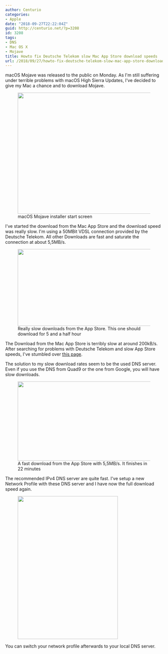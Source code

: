 ```yaml
---
author: Centurio
categories:
- Apple
date: "2018-09-27T22:22:04Z"
guid: http://centurio.net/?p=3208
id: 3208
tags:
- DNS
- Mac OS X
- Mojave
title: Howto fix Deutsche Telekom slow Mac App Store download speeds
url: /2018/09/27/howto-fix-deutsche-telekom-slow-mac-app-store-download-speeds/
---
```

macOS Mojave was released to the public on Monday. As I'm still suffering under terrible problems with macOS High Sierra Updates, I've decided to give my Mac a chance and to download Mojave.



<div class="wp-block-image">
  <figure class="aligncenter"><img loading="lazy" width="460" height="388" src="http://centurio.net/wp-content/uploads/2018/09/MacOS-Mojave.png" alt="" class="wp-image-3209" srcset="https://centurio.net/wp-content/uploads/2018/09/MacOS-Mojave.png 460w, https://centurio.net/wp-content/uploads/2018/09/MacOS-Mojave-300x253.png 300w" sizes="(max-width: 460px) 100vw, 460px" /><figcaption>macOS Mojave installer start screen<br /></figcaption></figure>
</div>

I've started the download from the Mac App Store and the download speed was really slow. I'm using a 50MBit VDSL connection provided by the Deutsche Telekom. All other Downloads are fast and saturate the connection at about 5,5MB/s.



<div class="wp-block-image">
  <figure class="aligncenter"><img loading="lazy" width="841" height="246" src="http://centurio.net/wp-content/uploads/2018/09/mojave-slow-download.png" alt="" class="wp-image-3210" srcset="https://centurio.net/wp-content/uploads/2018/09/mojave-slow-download.png 841w, https://centurio.net/wp-content/uploads/2018/09/mojave-slow-download-300x88.png 300w, https://centurio.net/wp-content/uploads/2018/09/mojave-slow-download-768x225.png 768w" sizes="(max-width: 841px) 100vw, 841px" /><figcaption>Really slow downloads from the App Store. This one should download for 5 and a half hour</figcaption></figure>
</div>

The Download from the Mac App Store is terribly slow at around 200kB/s. After searching for problems with Deutsche Telekom and slow App Store speeds, I've stumbled over [this page](https://www.macgadget.de/Forum/Mac-App-Store-Downloads-mit-Trick-beschleunigen).

The solution to my slow download rates seem to be the used DNS server. Even if you use the DNS from Quad9 or the one from Google, you will have slow downloads.

<div class="wp-block-image">
  <figure class="aligncenter"><img loading="lazy" width="825" height="254" src="http://centurio.net/wp-content/uploads/2018/09/mojave-fast-download.png" alt="" class="wp-image-3211" srcset="https://centurio.net/wp-content/uploads/2018/09/mojave-fast-download.png 825w, https://centurio.net/wp-content/uploads/2018/09/mojave-fast-download-300x92.png 300w, https://centurio.net/wp-content/uploads/2018/09/mojave-fast-download-768x236.png 768w" sizes="(max-width: 825px) 100vw, 825px" /><figcaption>A fast download from the App Store with 5,5MB/s. It finishes in 22 minutes</figcaption></figure>
</div>

The recommended IPv4 DNS server are quite fast. I've setup a new Network Profile with these DNS server and I have now the full download speed again.

<div class="wp-block-image">
  <figure class="aligncenter"><img loading="lazy" width="320" height="458" src="http://centurio.net/wp-content/uploads/2018/09/faster-dns-settings.png" alt="" class="wp-image-3212" srcset="https://centurio.net/wp-content/uploads/2018/09/faster-dns-settings.png 320w, https://centurio.net/wp-content/uploads/2018/09/faster-dns-settings-210x300.png 210w" sizes="(max-width: 320px) 100vw, 320px" /></figure>
</div>

You can switch your network profile afterwards to your local DNS server.